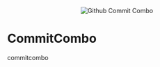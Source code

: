 <p align = "center">
  <img src = "http://commitcombo.com/combo-mini?user=Devxb&theme=MintChocolate-mini" align="center" alt="Github Commit Combo"/>
</p>

# CommitCombo
commitcombo
